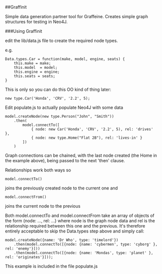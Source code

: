 
##Graffinit

Simple data generation partner tool for Graffeine. Creates simple graph structures for testing in Neo4J.

###Using Graffinit

edit the lib/data.js file to create the required node types.

e.g.

    Data.types.Car = function(make, model, engine, seats) {
        this.make = make;
        this.model  = model;
        this.engine = engine;
        this.seats = seats;
    }

This is only so you can do this OO kind of thing later:

	new type.Car('Honda', 'CRV', '2.2', 5);
	
Edit populate.js to actually populate Neo4J with some data

    model.createNode(new type.Person("John", "Smith"))
        .then(
            model.connectTo([
                { node: new Car('Honda', 'CRV', '2.2', 5), rel: 'drives' },
                { node: new type.Home("Flat 2B"), rel: 'lives-in' }
            ])
        )
    
Graph connections can be chained, with the last node created (the Home in the example above), being passed to the next 'then' clause.

Relationships work both ways so

	model.connectTo()

joins the previously created node to the current one and

	model.connectFrom()

joins the current node to the previous

Both model.connectTo and model.connectFrom take an array of objects of the form (node: …, rel: …} where node is the graph node data and rel is the relationship required between this one and the previous. It's therefore entirely acceptable to skip the Data.types step above and simply call:

	model.createNode({name: 'Dr Who', type: 'timelord'})
    	.then(model.connectTo([{node: {name: 'cybermen', type: 'cyborg' }, rel: 'enemy'}]))
    	.then(model.connectTo([{node: {name: 'Mondas', type: 'planet' }, rel: 'originates'}]));

This example is included in the file populate.js
